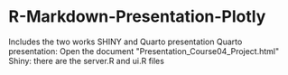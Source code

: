 # R-Markdown-Presentation-Plotly
Includes the two works SHINY and Quarto presentation
Quarto presentation: Open the document "Presentation_Course04_Project.html"
Shiny: there are the server.R and ui.R files
